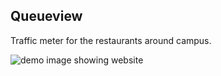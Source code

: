 ## Queueview

Traffic meter for the restaurants around campus.

![demo image showing website](https://github.com/samhardeman/queueview-capstone/blob/main/image.png?raw=true)
